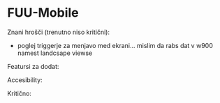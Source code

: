 # FUU-Mobile

Znani hrošči (trenutno niso kritični):
 - poglej triggerje za menjavo med ekrani... mislim da rabs dat v w900 namest landcsape viewse
 
Featursi za dodat:


Accesibility:

Kritično:
